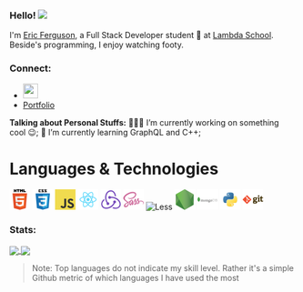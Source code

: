 ### Hello! <img src="https://media.giphy.com/media/hvRJCLFzcasrR4ia7z/giphy.gif" width="25px">
I'm [Eric Ferguson](https://erferguson.com), a Full Stack Developer student 🚀 at [Lambda School](https://lambdaschool.com/courses/full-stack-web-development). Beside's programming, I enjoy watching footy.

### Connect: 
- [<img height="26" width="26" src="https://cdn.jsdelivr.net/npm/simple-icons@v3/icons/linkedin.svg" />](https://www.linkedin.com/in/erferguson/)
- [Portfolio](https://erferguson.com/)

**Talking about Personal Stuffs:**
👨🏽‍💻 I’m currently working on something cool :wink:;
🌱 I’m currently learning GraphQL and C++; 

# Languages & Technologies
<img src=https://raw.githubusercontent.com/github/explore/80688e429a7d4ef2fca1e82350fe8e3517d3494d/topics/html/html.png height=36px width=36px alt="HTML"/> <img src=https://raw.githubusercontent.com/github/explore/80688e429a7d4ef2fca1e82350fe8e3517d3494d/topics/css/css.png height=36px width=36px alt="CSS"/> <img src=https://raw.githubusercontent.com/github/explore/80688e429a7d4ef2fca1e82350fe8e3517d3494d/topics/javascript/javascript.png height=36px width=36px alt="Javascript"/> <img src=https://raw.githubusercontent.com/github/explore/80688e429a7d4ef2fca1e82350fe8e3517d3494d/topics/react/react.png height=36px width=36px alt="React"/> <img src=https://raw.githubusercontent.com/github/explore/80688e429a7d4ef2fca1e82350fe8e3517d3494d/topics/redux/redux.png height=36px width=36px alt="Redux"/> <img src=https://raw.githubusercontent.com/github/explore/80688e429a7d4ef2fca1e82350fe8e3517d3494d/topics/sass/sass.png height=36px width=36px alt="SASS"/> <img src=https://btwicode.com/static/media/less_icon.7595e22f.svg height=36px width=36px alt="Less"/> <img src=https://raw.githubusercontent.com/github/explore/80688e429a7d4ef2fca1e82350fe8e3517d3494d/topics/nodejs/nodejs.png height=36px width=36px alt="Node.js"/> <img src=https://raw.githubusercontent.com/github/explore/80688e429a7d4ef2fca1e82350fe8e3517d3494d/topics/mongodb/mongodb.png height=36px width=36px alt="MongoDB"/> <img src=https://raw.githubusercontent.com/github/explore/80688e429a7d4ef2fca1e82350fe8e3517d3494d/topics/python/python.png height=36px width=36px alt="Python"/> <img src=https://raw.githubusercontent.com/github/explore/80688e429a7d4ef2fca1e82350fe8e3517d3494d/topics/git/git.png height=36px width=36px alt="Git"/>

### Stats:
<a href="https://github.com/anuraghazra/github-readme-stats">
  <img align="center" src="https://github-readme-stats.vercel.app/api?username=erferguson&theme=nightowl&show_icons=true" />
</a>
<a href="https://github.com/anuraghazra/convoychat">
  <img align="center" src="https://github-readme-stats.vercel.app/api/top-langs/?username=erferguson&theme=nightowl&layout=compact" />
</a>
<br>

> Note:
> Top languages do not indicate my skill level. Rather it's a simple Github metric of which languages I have used the most

<!-- https://www.youtube.com/watch?v=n6d4KHSKqGk -->
<!-- https://github.com/anuraghazra/github-readme-stats -->
<!-- https://github.com/anuraghazra/anuraghazra/blob/master/README.md -->
<!--https://github.com/anuraghazra/github-readme-stats/blob/master/themes/README.md-->
